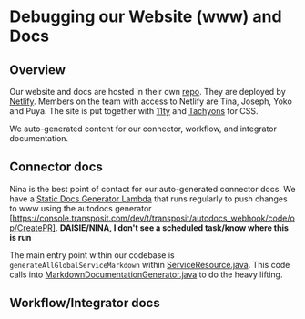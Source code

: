 # Debugging our Website (www) and Docs

## Overview

Our website and docs are hosted in their own [repo](https://app.netlify.com/sites/transposit/overview). They are deployed by [Netlify](https://app.netlify.com/sites/transposit/overview). Members on the team with access to Netlify are Tina, Joseph, Yoko and Puya. The site is put together with [11ty](https://www.11ty.dev/) and [Tachyons](https://tachyons.io/) for CSS.

We auto-generated content for our connector, workflow, and integrator documentation.

## Connector docs

Nina is the best point of contact for our auto-generated connector docs. We have a [Static Docs Generator Lambda](https://github.com/transposit/staticDocsGenerator) that runs regularly to push changes to www using the autodocs generator [https://console.transposit.com/dev/t/transposit/autodocs_webhook/code/op/CreatePR]. **DAISIE/NINA, I don't see a scheduled task/know where this is run**

The main entry point within our codebase is `generateAllGlobalServiceMarkdown` within [ServiceResource.java](https://github.com/transposit/transposit/blob/master/java/server/web/src/main/java/web/api/v1/ServiceResource.java). This code calls into [MarkdownDocumentationGenerator.java](https://github.com/transposit/transposit/blob/master/java/server/web/src/main/java/web/MarkdownDocumentationGenerator.java) to do the heavy lifting.

## Workflow/Integrator docs


